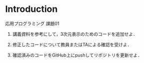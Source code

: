 # Introduction

応用プログラミング 課題01

1. 講義資料を参考にして，3次元表示のためのコードを追加せよ．

1. 修正したコードについて教員またはTAによる確認を受けよ．

1. 確認済みのコードをGitHub上にpushしてリポジトリを更新せよ．
